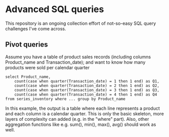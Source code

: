 # Advanced SQL queries

This repository is an ongoing collection effort of not-so-easy SQL query challenges I've come across.

## Pivot queries

Assume you have a table of product sales records (including columns Product_name and Transaction_date); and want to know how many products were sold per calendar quarter

    select Product_name,
        count(case when quarter(Transaction_date) = 1 then 1 end) as Q1,
        count(case when quarter(Transaction_date) = 2 then 1 end) as Q2, 
        count(case when quarter(Transaction_date) = 3 then 1 end) as Q3, 
        count(case when quarter(Transaction_date) = 4 then 1 end) as Q4
    from series_inventory where ... group by Product_name

In this example, the output is a table where each line represents a product and each column is a calendar quarter. This is only the basic skeleton, more layers of complexity can added (e.g. in the "where" part). Also, other aggregation functions like e.g. sum(), min(), max(), avg() should work as well.
